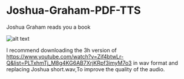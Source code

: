 # Joshua-Graham-PDF-TTS
Joshua Graham reads you a book

![alt text](https://static.wikia.nocookie.net/fallout/images/3/3f/HH_Joshua_Graham.jpg/revision/latest?cb=20110607152803)

I recommend downloading the 3h version of https://www.youtube.com/watch?v=Zif4btwLr-Q&list=PLTxhmTj_M8g4KG6AB7XrjKRpf3imyM7o3 in wav format and replacing Joshua short.wav,To improve the quality of the audio.
